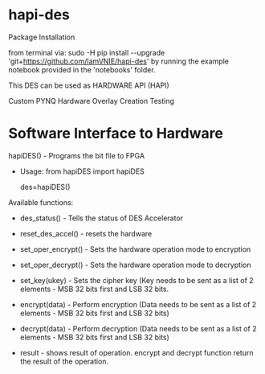 # hapi-des

Package Installation

from terminal via: sudo -H pip install --upgrade 'git+https://github.com/IamVNIE/hapi-des'
by running the example notebook provided in the 'notebooks' folder.

This DES can be used as HARDWARE API (HAPI)

Custom PYNQ Hardware Overlay Creation Testing  

# Software Interface to Hardware

hapiDES() - Programs the bit file to FPGA
 - Usage: 
	from hapiDES import hapiDES
	
	des=hapiDES()

Available functions:

 - des_status() - Tells the status of DES Accelerator

 - reset_des_accel() - resets the hardware

 - set_oper_encrypt() - Sets the hardware operation mode to encryption

 - set_oper_decrypt() - Sets the hardware operation mode to decryption

 - set_key(ukey) - Sets the cipher key (Key needs to be sent as a list of 2 elements - MSB 32 bits first and LSB 32 bits.

 - encrypt(data) - Perform encryption (Data needs to be sent as a list of 2 elements - MSB 32 bits first and LSB 32 bits)

 - decrypt(data) - Perform decryption (Data needs to be sent as a list of 2 elements - MSB 32 bits first and LSB 32 bits)

 - result - shows result of operation. encrypt and decrypt function return the result of the operation.
